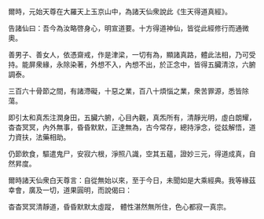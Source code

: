 爾時，元始天尊在大羅天上玉京山中，為諸天仙衆說此《生天得道真經》。

告諸仙曰：吾今為汝略啓身心，明宣道要。十方得道神仙，皆從此經修行而通微奧。

善男子、善女人，依憑齋戒，作是津梁，一切有為，顯諸真路，體此法相，乃可受持。能屏衆緣，永除染著，外想不入，內想不出，於正念中，皆得五臟清涼，六腑調泰。

三百六十骨節之間，有諸滯礙，十惡之業，百八十煩惱之業，衆苦罪源，悉皆除蕩。

即引太和真炁注潤身田，五臟六腑，心目內觀，真炁所有，清靜光明，虛白朗耀，杳杳冥冥，內外無事，昏昏默默，正達無為，古今常存，總持淨念，從兹解悟，道力資扶，法藥相助。

仍節飲食，驅遣鬼尸，安寂六根，淨照八識，空其五蘊，證妙三元，得道成真，自然昇度。

爾時諸天仙衆白天尊言：自從無始以來，至于今日，未聞如是大乘經典。我等緣茲幸會，廣及一切，道果圓明，而說偈曰：

杳杳冥冥清靜道，昏昏默默太虛蹤，
體性湛然無所住，色心都寂一真宗。